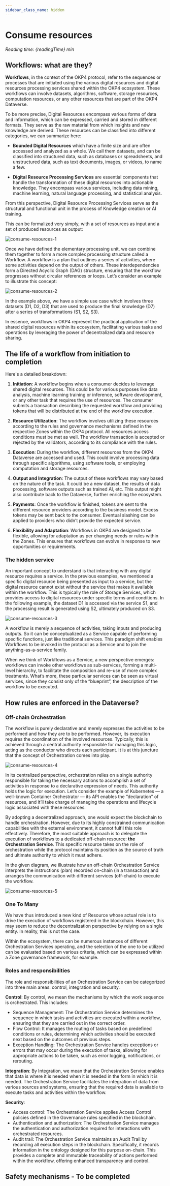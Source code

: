 ```yaml
---
sidebar_class_name: hidden
---
```


# Consume resources

<i>Reading time: {readingTime} min</i>

## Workflows: what are they?

**Workflows**, in the context of the OKP4 protocol, refer to the sequences or processes that are initiated using the various digital resources and digital resources processing services shared within the OKP4 ecosystem. These workflows can involve datasets, algorithms, software, storage resources, computation resources, or any other resources that are part of the OKP4 Dataverse.

To be more precise, Digital Resources encompass various forms of data and information, which can be expressed, carried and stored in different formats. They serve as the raw material from which insights and new knowledge are derived. These resources can be classified into different categories, we can summarize here:

- **Bounded Digital Resources** which have a finite size and are often accessed and analyzed as a whole. We call them datasets, and can be classified into structured data, such as databases or spreadsheets, and unstructured data, such as text documents, images, or videos, to name a few.

- **Digital Resource Processing Services** are essential components that handle the transformation of these digital resources into actionable knowledge. They encompass various services, including data mining, machine learning, natural language processing, and statistical analysis.

From this perspective, Digital Resource Processing Services serve as the structural and functional unit in the process of Knowledge creation or AI training.

This can be formalized very simply, with a set of resources as input and a set of produced resources as output:

![consume-resources-1](/img/content/academy/consume-resources-1.webp)


Once we have defined the elementary processing unit, we can combine them together to form a more complex processing structure called a Workflow.
A workflow is a plan that outlines a series of activities, where some activities depend on the output of others. These interdependencies form a Directed Acyclic Graph (DAG) structure, ensuring that the workflow progresses without circular references or loops.
Let’s consider an example to illustrate this concept:

![consume-resources-2](/img/content/academy/consume-resources-2.webp)


In the example above, we have a simple use case which involves three datasets (D1, D2, D3) that are used to produce the final knowledge (D7) after a series of transformations (S1, S2, S3).

In essence, workflows in OKP4 represent the practical application of the shared digital resources within its ecosystem, facilitating various tasks and operations by leveraging the power of decentralized data and resource sharing.


## The life of a workflow from initiation to completion

Here's a detailed breakdown:

1. **Initiation**: A workflow begins when a consumer decides to leverage shared digital resources. This could be for various purposes like data analysis, machine learning training or inference, software development, or any other task that requires the use of resources. The consumer submits a transaction describing the requested workflow and providing tokens that will be distributed at the end of the workflow execution.

2. **Resource Utilization**: The workflow involves utilizing these resources according to the rules and governance mechanisms defined in the respective Zones within the OKP4 protocol. All resources access conditions must be met as well. The workflow transaction is accepted or rejected by the validators, according to its compliance with the rules.

3. **Execution**: During the workflow, different resources from the OKP4 Dataverse are accessed and used. This could involve processing data through specific algorithms, using software tools, or employing computation and storage resources.

4. **Output and Integration**: The output of these workflows may vary based on the nature of the task. It could be a new dataset, the results of data processing, software outputs such as trained AI, etc. This output might also contribute back to the Dataverse, further enriching the ecosystem.

4. **Payments**: Once the workflow is finished, tokens are sent to the different resource providers according to the business model. Excess tokens may be sent back to the consumer. Eventual slashing can be applied to providers who didn’t provide the expected service.

5. **Flexibility and Adaptation**: Workflows in OKP4 are designed to be flexible, allowing for adaptation as per changing needs or rules within the Zones. This ensures that workflows can evolve in response to new opportunities or requirements.


### The hidden service

An important concept to understand is that interacting with any digital resource requires a service. In the previous examples, we mentioned a specific digital resource being presented as input to a service, but the digital resource cannot exist without the service that makes it available within the workflow. This is typically the role of Storage Services, which provides access to digital resources under specific terms and conditions.
In the following example, the dataset D1 is accessed via the service S1, and the processing result is generated using S2, ultimately produced on S3.

![consume-resources-3](/img/content/academy/consume-resources-3.webp)


A workflow is merely a sequence of activities, taking inputs and producing outputs. So it can be conceptualized as a Service capable of performing specific functions, just like traditional services. This paradigm shift enables Workflows to be invoked in the protocol as a Service and to join the anything-as-a-service family.

When we think of Workflows as a Service, a new perspective emerges: workflows can invoke other workflows as sub-services, forming a multi-level hierarchy, to facilitate the composition and re-use of more complex treatments. What’s more, these particular services can be seen as virtual services, since they consist only of the “blueprint”, the description of the workflow to be executed.

## How rules are enforced in the Dataverse?

### Off-chain Orchestration

The workflow is purely declarative and merely expresses the activities to be performed and how they are to be performed. However, its execution requires the coordination of the involved resources. Typically, this is achieved through a central authority responsible for managing this logic, acting as the conductor who directs each participant. It is at this juncture that the concept of Orchestration comes into play.

![consume-resources-4](/img/content/academy/consume-resources-4.webp)

In its centralized perspective, orchestration relies on a single authority responsible for taking the necessary actions to accomplish a set of activities in response to a declarative expression of needs. This authority holds the logic for execution. Let’s consider the example of Kubernetes — a well-known Container Orchestrator — its API enables the “declaration” of resources, and it’ll take charge of managing the operations and lifecycle logic associated with these resources.

By adopting a decentralized approach, one would expect the blockchain to handle orchestration. However, due to its highly constrained communication capabilities with the external environment, it cannot fulfil this role effectively. Therefore, the most suitable approach is to delegate the execution of workflows to a dedicated off-chain resource: **the Orchestration Service**. This specific resource takes on the role of orchestration while the protocol maintains its position as the source of truth and ultimate authority to which it must adhere.

In the given diagram, we illustrate how an off-chain Orchestration Service interprets the instructions (plan) recorded on-chain (in a transaction) and arranges the communication with different services (off-chain) to execute the workflow.

![consume-resources-5](/img/content/academy/consume-resources-5.webp)

### One To Many

We have thus introduced a new kind of Resource whose actual role is to drive the execution of workflows registered in the blockchain. However, this may seem to reduce the decentralization perspective by relying on a single entity. In reality, this is not the case.

Within the ecosystem, there can be numerous instances of different Orchestration Services operating, and the selection of the one to be utilized can be evaluated based on various criteria, which can be expressed within a Zone governance framework, for example.

### Roles and responsibilities

The role and responsibilities of an Orchestration Service can be categorized into three main areas: control, integration and security.

**Control**: By control, we mean the mechanisms by which the work sequence is orchestrated. This includes:
- Sequence Management: The Orchestration Service determines the sequence in which tasks and activities are executed within a workflow, ensuring that they are carried out in the correct order.
- Flow Control: It manages the routing of tasks based on predefined conditions or rules, determining which activities should be executed next based on the outcomes of previous steps.
- Exception Handling: The Orchestration Service handles exceptions or errors that may occur during the execution of tasks, allowing for appropriate actions to be taken, such as error logging, notifications, or rerouting.

**Integration**: By Integration, we mean that the Orchestration Service enables that data is where it is needed when it is needed in the form in which it is needed. The Orchestration Service facilitates the integration of data from various sources and systems, ensuring that the required data is available to execute tasks and activities within the workflow.

**Security**:
- Access control: The Orchestration Service applies Access Control policies defined in the Governance rules specified in the blockchain.
- Authentication and authorization: The Orchestration Service manages the authentication and authorization required for interactions with orchestrated resources.
- Audit trail: The Orchestration Service maintains an Audit Trail by recording all execution steps in the blockchain. Specifically, it records information in the ontology designed for this purpose on-chain. This provides a complete and immutable traceability of actions performed within the workflow, offering enhanced transparency and control.

## Safety mechanisms - To be completed





